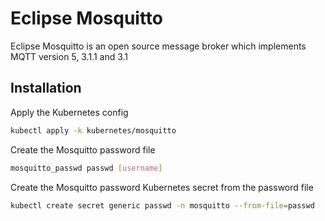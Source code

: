 # Eclipse Mosquitto

Eclipse Mosquitto is an open source message broker which implements MQTT version 5, 3.1.1 and 3.1

## Installation

Apply the Kubernetes config
```bash
kubectl apply -k kubernetes/mosquitto
```

Create the Mosquitto password file
```bash
mosquitto_passwd passwd [username]
```

Create the Mosquitto password Kubernetes secret from the password file
```bash
kubectl create secret generic passwd -n mosquitto --from-file=passwd
```